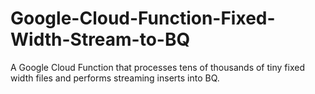 # Google-Cloud-Function-Fixed-Width-Stream-to-BQ

A Google Cloud Function that processes tens of thousands of tiny fixed width files and performs streaming inserts into BQ.
